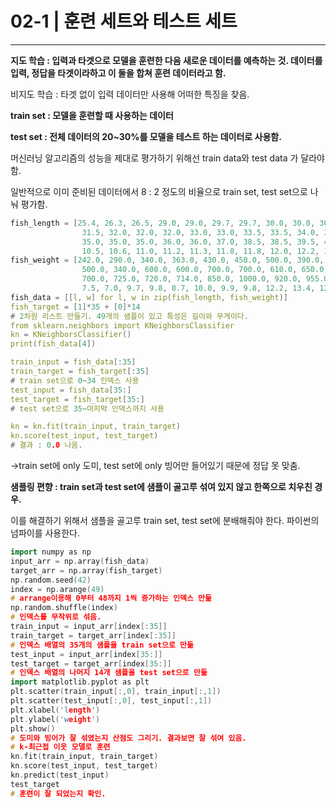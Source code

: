 # 02-1 | 훈련 세트와 테스트 세트

---

**지도 학습 :  입력과 타겟으로 모델을 훈련한 다음 새로운 데이터를 예측하는 것. 데이터를 입력, 정답을 타겟이라하고 이 둘을 합쳐 훈련 데이터라고 함.**

비지도 학습 : 타겟 없이 입력 데이터만 사용해 어떠한 특징을 찾음.

**train set : 모델을 훈련할 때 사용하는 데이터**

**test set : 전체 데이터의 20~30%를 모델을 테스트 하는 데이터로 사용함.**

머신러닝 알고리즘의 성능을 제대로 평가하기 위해선 train data와 test data 가 달라야함. 

일반적으로 이미 준비된 데이터에서 8 : 2 정도의 비율으로 train set, test set으로 나눠 평가함.

```cpp
fish_length = [25.4, 26.3, 26.5, 29.0, 29.0, 29.7, 29.7, 30.0, 30.0, 30.7, 31.0, 31.0,
                31.5, 32.0, 32.0, 32.0, 33.0, 33.0, 33.5, 33.5, 34.0, 34.0, 34.5, 35.0,
                35.0, 35.0, 35.0, 36.0, 36.0, 37.0, 38.5, 38.5, 39.5, 41.0, 41.0, 9.8,
                10.5, 10.6, 11.0, 11.2, 11.3, 11.8, 11.8, 12.0, 12.2, 12.4, 13.0, 14.3, 15.0]
fish_weight = [242.0, 290.0, 340.0, 363.0, 430.0, 450.0, 500.0, 390.0, 450.0, 500.0, 475.0, 500.0,
                500.0, 340.0, 600.0, 600.0, 700.0, 700.0, 610.0, 650.0, 575.0, 685.0, 620.0, 680.0,
                700.0, 725.0, 720.0, 714.0, 850.0, 1000.0, 920.0, 955.0, 925.0, 975.0, 950.0, 6.7,
                7.5, 7.0, 9.7, 9.8, 8.7, 10.0, 9.9, 9.8, 12.2, 13.4, 12.2, 19.7, 19.9]
fish_data = [[l, w] for l, w in zip(fish_length, fish_weight)]
fish_target = [1]*35 + [0]*14
# 2차원 리스트 만들기. 49개의 샘플이 있고 특성은 길이와 무게이다.
from sklearn.neighbors import KNeighborsClassifier
kn = KNeighborsClassifier()
print(fish_data[4])

train_input = fish_data[:35]
train_target = fish_target[:35]
# train set으로 0~34 인덱스 사용
test_input = fish_data[35:]
test_target = fish_target[35:]
# test set으로 35~마지막 인덱스까지 사용

kn = kn.fit(train_input, train_target)
kn.score(test_input, test_target)
# 결과 : 0.0 나옴.
```

→train set에 only 도미, test set에 only 빙어만 들어있기 때문에 정답 못 맞춤.

**샘플링 편향 : train set과 test set에 샘플이 골고루 섞여 있지 않고 한쪽으로 치우친 경우.**

이를 해결하기 위해서 샘플을 골고루 train set, test set에 분배해줘야 한다. 파이썬의 넘파이를 사용한다.

```cpp
import numpy as np
input_arr = np.array(fish_data)
target_arr = np.array(fish_target)
np.random.seed(42)
index = np.arange(49)
# arrange이용해 0부터 48까지 1씩 증가하는 인덱스 만듦
np.random.shuffle(index)
# 인덱스를 무작위로 섞음.
train_input = input_arr[index[:35]]
train_target = target_arr[index[:35]]
# 인덱스 배열의 35개의 샘플을 train set으로 만듦
test_input = input_arr[index[35:]]
test_target = target_arr[index[35:]]
# 인덱스 배열의 나머지 14개 샘플을 test set으로 만듦
import matplotlib.pyplot as plt
plt.scatter(train_input[:,0], train_input[:,1])
plt.scatter(test_input[:,0], test_input[:,1])
plt.xlabel('length')
plt.ylabel('weight')
plt.show()
# 도미와 빙어가 잘 섞였는지 산점도 그리기. 결과보면 잘 섞여 있음.
# k-최근접 이웃 모델로 훈련
kn.fit(train_input, train_target)
kn.score(test_input, test_target)
kn.predict(test_input)
test_target
# 훈련이 잘 되었는지 확인.
```